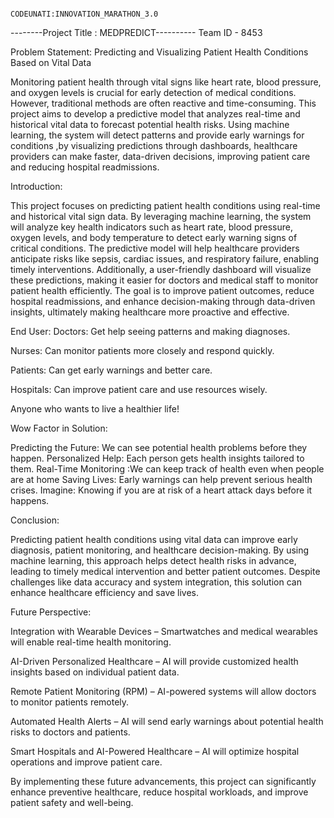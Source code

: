                                                                                         CODEUNATI:INNOVATION_MARATHON_3.0


--------Project Title :  MEDPREDICT----------
           Team ID - 8453

Problem Statement: Predicting and Visualizing Patient Health Conditions Based on Vital Data 

Monitoring patient health through vital signs like heart rate, blood pressure, and oxygen levels is crucial for early detection of medical conditions. However, traditional methods are often reactive and time-consuming. This project aims to develop a predictive model that analyzes real-time and historical vital data to forecast potential health risks. Using machine learning, the system will detect patterns and provide early warnings for conditions ,by visualizing predictions through dashboards, healthcare providers can make faster, data-driven decisions, improving patient care and reducing hospital readmissions.

Introduction:

This project focuses on predicting patient health conditions using real-time and historical vital sign data. By leveraging machine learning, the system will analyze key health indicators such as heart rate, blood pressure, oxygen levels, and body temperature to detect early warning signs of critical conditions.
The predictive model will help healthcare providers anticipate risks like sepsis, cardiac issues, and respiratory failure, enabling timely interventions. Additionally, a user-friendly dashboard will visualize these predictions, making it easier for doctors and medical staff to monitor patient health efficiently.
The goal is to improve patient outcomes, reduce hospital readmissions, and enhance decision-making through data-driven insights, ultimately making healthcare more proactive and effective.

End User:
 Doctors: Get help seeing patterns and making diagnoses. 

 Nurses: Can monitor patients more closely and respond quickly. 

 Patients: Can get early warnings and better care. 

 Hospitals: Can improve patient care and use resources wisely. 

 Anyone who wants to live a healthier life! 

Wow Factor in Solution:

Predicting the Future: We can see potential health problems before they happen. 
Personalized Help: Each person gets health insights tailored to them. 
Real-Time Monitoring :We can keep track of health even when people are at home
Saving Lives: Early warnings can help prevent serious health crises. 
Imagine:  Knowing if you are at risk of a heart attack days before it happens. 

Conclusion:

Predicting patient health conditions using vital data can improve early diagnosis, patient monitoring, and healthcare decision-making. By using machine learning, this approach helps detect health risks in advance, leading to timely medical intervention and better patient outcomes. Despite challenges like data accuracy and system integration, this solution can enhance healthcare efficiency and save lives.

Future Perspective:

Integration with Wearable Devices 
       – Smartwatches and medical wearables will enable real-time health monitoring.

AI-Driven Personalized Healthcare 
       – AI will provide customized health insights based on individual patient data.

Remote Patient Monitoring (RPM) 
        – AI-powered systems will allow doctors to monitor patients remotely.

Automated Health Alerts
          – AI will send early warnings about potential health risks to doctors and patients.

Smart Hospitals and AI-Powered Healthcare
        – AI will optimize hospital operations and improve patient care.

By implementing these future advancements, this project can significantly enhance preventive healthcare, reduce hospital workloads, and improve patient safety and well-being. 











